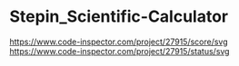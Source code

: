 # Stepin_Scientific-Calculator
https://www.code-inspector.com/project/27915/score/svg
https://www.code-inspector.com/project/27915/status/svg
